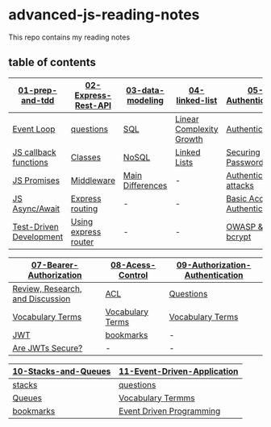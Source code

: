 # advanced-js-reading-notes

This repo contains my reading notes

## table of contents

| [01-prep-and-tdd](./01-prep-and-tdd.md)                                 | [02-Express-Rest-API](./02-Express-REST-API.md)                       | [03-data-modeling](./03-data-modeling.md)                  | [04-linked-list](./04-linked-lists.md)                                    | [05-Authentication](./05-Authentication.md)                 |
| ----------------------------------------------------------------------- | --------------------------------------------------------------------- | ---------------------------------------------------------- | ------------------------------------------------------------------------- | --------------------------------------------------------------------------------- |
| [Event Loop](./01-prep-and-tdd.md#event-loop)                           | [questions](./02-Express-REST-API.md#questions)                       | [SQL](./03-data-modeling.md#what-is-sql)                   | [Linear Complexity Growth](./04-linked-lists.md#linear-complexity-growth) | [Authentication](./05-Authentication.md#authentication)                           |
| [JS callback functions](./01-prep-and-tdd.md#js-callback-functions)     | [Classes](./02-Express-REST-API.md#classes)                           | [NoSQL](./03-data-modeling.md#what-is-nosql-mongodb)       | [Linked Lists](./04-linked-lists.md#linked-list)                          | [Securing Passwords](./05-Authentication.md#securing-passwords)                   |
| [JS Promises](./01-prep-and-tdd.md#js-promises)                         | [Middleware](./02-Express-REST-API.md#middleware)                     | [Main Differences](./03-data-modeling.md#main-differences) | -                                                                         | [Authentication attacks](./05-Authentication.md#authentication-attacks)           |
| [JS Async/Await](./01-prep-and-tdd.md#js-asyncawait)                    | [Express routing](./02-Express-REST-API.md#express-routing)           | -                                                          | -                                                                         | [Basic Access Authentication](./05-Authentication.md#basic-access-authentication) |
| [Test-Driven Development](./01-prep-and-tdd.md#test-driven-development) | [Using express router](./02-Express-REST-API.md#using-express-router) | -                                                          | -                                                                         | [OWASP & bcrypt](./05-Authentication.md#owasp-auth-cheatsheet)                    |

| [07-Bearer-Authorization](./07-Bearer-Authorization.md)           | [08-Acess-Control](./08-Access-Control.md)                                | [09-Authorization-Authentication](./09-Authorization-Authentication.md)          |
| ----------------------------------------------------------------- | ------------------------------------------------------------------------- | -------------------------------------------------------------------------------- |
| [Review, Research, and Discussion](./07-Bearer-Authorization.md)  | [ACL](./08-Access-Control.md#acess-control--access-control-list-acl)      | [Questions](./09-Authorization-Authentication.md#review-research-and-discussion) |
| [Vocabulary Terms](./07-Bearer-Authorization.md#vocabulary-terms) | [Vocabulary Terms](./08-Access-Control.md#review-research-and-discussion) | [Vocabulary Terms](./09-Authorization-Authentication.md#vocabulary-terms)        |
| [JWT](./07-Bearer-Authorization.md#jwt)                           | [bookmarks](./08-Access-Control.md#bookmarks)                             | -                                                                                |
| [Are JWTs Secure?](./07-Bearer-Authorization.md#are-jwts-secure)  | -                                                                         | -                                                                                |

| [10-Stacks-and-Queues](./10-Stacks-and-Queues.md)  | [11-Event-Driven-Application](./11-Event-Driven-Applications.md)                        |
| -------------------------------------------------- | -------------------------------------------------------------------------------------- |
| [stacks](./10-Stacks-and-Queues.md#what-is-stack)  | [questions](./11-Event-Driven-Applications.md#questions)                               |
| [Queues](./10-Stacks-and-Queues.md/#what-is-queue) | [Vocabulary Termms](./11-Event-Driven-Applications.md#vocabulary-terms)                |
| [bookmarks](./10-Stacks-and-Queues.md#bookmarks)   | [Event Driven Programming](./11-Event-Driven-Applications.md#event-driven-programming) |
